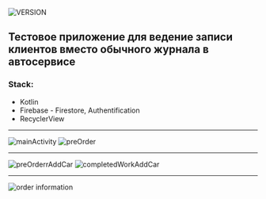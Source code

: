 ![VERSION](https://img.shields.io/badge/Build%20version-v1.2.2-red)

## Тестовое приложение для ведение записи клиентов вместо обычного журнала в автосервисе

### Stack:
+ Kotlin
+ Firebase - Firestore, Authentification
+ RecyclerView
____________

![mainActivity](https://user-images.githubusercontent.com/35918435/130084347-22462322-db63-4a00-b9d7-38a64ca696c4.png)
![preOrder](https://user-images.githubusercontent.com/35918435/130084208-e123b801-673f-4770-9f04-28d6aafefc9f.png)
_______
![preOrderrAddCar](https://user-images.githubusercontent.com/35918435/130084212-da04d3fc-27bf-4052-bfdc-641d4892fb76.png)
![completedWorkAddCar](https://user-images.githubusercontent.com/35918435/130084200-0c0851e2-65f4-4656-aebd-0e3ebcb40a5a.png)
_______
![order information](https://user-images.githubusercontent.com/35918435/130084206-e956cae9-87c6-43d5-a68c-08500e6d535f.png)
